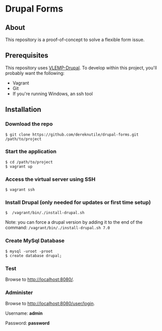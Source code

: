 # Drupal Forms

## About

This repository is a proof-of-concept to solve a flexible form issue.

## Prerequisites

This repository uses [VLEMP-Drupal](https://github.com/dereknutile/vlemp-drupal.git).    To develop within this project, you'll probably want the following:

* Vagrant
* Git
* If you're running Windows, an ssh tool

## Installation
### Download the repo
    $ git clone https://github.com/dereknutile/drupal-forms.git /path/to/project

### Start the application
    $ cd /path/to/project
    $ vagrant up

### Access the virtual server using SSH
    $ vagrant ssh

### Install Drupal (only needed for updates or first time setup)
    $  /vagrant/bin/./install-drupal.sh

Note: you can force a drupal version by adding it to the end of the command: `/vagrant/bin/./install-drupal.sh 7.0`

### Create MySql Database
    $ mysql -uroot -proot
    $ create database drupal;

### Test
Browse to [http://localhost:8080/](http://localhost:8080/).

### Administer
Browse to [http://localhost:8080/user/login](http://localhost:8080/user/login).

Username: **admin**

Password: **password**

